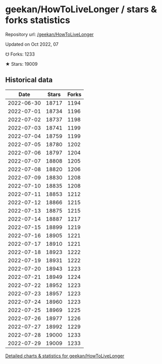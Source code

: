 # geekan/HowToLiveLonger / stars & forks statistics

Repository url: [/geekan/HowToLiveLonger](https://github.com/geekan/HowToLiveLonger)

Updated on Oct 2022, 07

☋ Forks: 1233

★ Stars: 19009

## Historical data
| Date | Stars | Forks |
|------|-------|-------|
| 2022-06-30 | 18717 | 1194 | 
| 2022-07-01 | 18734 | 1196 | 
| 2022-07-02 | 18737 | 1198 | 
| 2022-07-03 | 18741 | 1199 | 
| 2022-07-04 | 18759 | 1199 | 
| 2022-07-05 | 18780 | 1202 | 
| 2022-07-06 | 18797 | 1204 | 
| 2022-07-07 | 18808 | 1205 | 
| 2022-07-08 | 18820 | 1206 | 
| 2022-07-09 | 18830 | 1208 | 
| 2022-07-10 | 18835 | 1208 | 
| 2022-07-11 | 18853 | 1212 | 
| 2022-07-12 | 18866 | 1215 | 
| 2022-07-13 | 18875 | 1215 | 
| 2022-07-14 | 18887 | 1217 | 
| 2022-07-15 | 18899 | 1219 | 
| 2022-07-16 | 18905 | 1221 | 
| 2022-07-17 | 18910 | 1221 | 
| 2022-07-18 | 18923 | 1222 | 
| 2022-07-19 | 18931 | 1222 | 
| 2022-07-20 | 18943 | 1223 | 
| 2022-07-21 | 18949 | 1224 | 
| 2022-07-22 | 18952 | 1223 | 
| 2022-07-23 | 18957 | 1223 | 
| 2022-07-24 | 18960 | 1223 | 
| 2022-07-25 | 18969 | 1225 | 
| 2022-07-26 | 18977 | 1226 | 
| 2022-07-27 | 18992 | 1229 | 
| 2022-07-28 | 19000 | 1233 | 
| 2022-07-29 | 19009 | 1233 | 


[Detailed charts & statistics for geekan/HowToLiveLonger](https://reviewgithub.com/rep/geekan/HowToLiveLonger)
